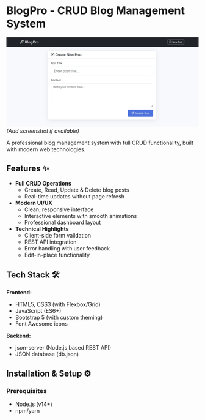 # BlogPro - CRUD Blog Management System

![BlogPro Screenshot](pic.jpg) *(Add screenshot if available)*

A professional blog management system with full CRUD functionality, built with modern web technologies.

## Features ✨

- **Full CRUD Operations**
  - Create, Read, Update & Delete blog posts
  - Real-time updates without page refresh
- **Modern UI/UX**
  - Clean, responsive interface
  - Interactive elements with smooth animations
  - Professional dashboard layout
- **Technical Highlights**
  - Client-side form validation
  - REST API integration
  - Error handling with user feedback
  - Edit-in-place functionality

## Tech Stack 🛠️

**Frontend:**
- HTML5, CSS3 (with Flexbox/Grid)
- JavaScript (ES6+)
- Bootstrap 5 (with custom theming)
- Font Awesome icons

**Backend:**
- json-server (Node.js based REST API)
- JSON database (db.json)

## Installation & Setup ⚙️

### Prerequisites
- Node.js (v14+)
- npm/yarn
